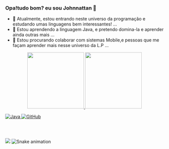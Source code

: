 ### Opa!tudo bom? eu sou Johnnattan 👋

- 🔭 Atualmente, estou entrando neste universo da programação e estudando umas linguagens bem interessantes! ...
- 🌱 Estou aprendendo a linguagem Java, e pretendo domina-la e aprender ainda outras mais ...
- 👯 Estou procurando colaborar com sistemas Mobile,e pessoas que me façam aprender mais nesse universo da L.P ...

<div align="center">
  <a href="https://github.com/johnnattan-victor">
  <img height="180em" src="https://github-readme-stats.vercel.app/api?username=johnnattan-victor&show_icons=true&theme=dracula&include_all_commits=true&count_private=true"/>
  <img height="180em" src="https://github-readme-stats.vercel.app/api/top-langs/?username=johnnattan-victor&layout=compact&langs_count=7&theme=dracula"/>
</div>
  
  ![Java](https://img.shields.io/badge/java-%23ED8B00.svg?style=for-the-badge&logo=java&logoColor=white)
  ![GitHub](https://img.shields.io/badge/github-%23121011.svg?style=for-the-badge&logo=github&logoColor=white)
  
  <div style="display: inline_block"><br>
<link rel="stylesheet" href="https://cdn.jsdelivr.net/gh/devicons/devicon@v2.14.0/devicon.min.css">
</div>
  
  
  ##
  
<div>
  
  <a href="https://instagram.com/viktorjonatha" target="_blank"><img src="https://img.shields.io/badge/-Instagram-%23E4405F?style=for-the-badge&logo=instagram&logoColor=white" target="_blank"></a> 
![Snake animation](https://github.com/johnnattan-victor/johnnattan-victor/blob/output/github-contribution-grid-snake.svg)
<div>

